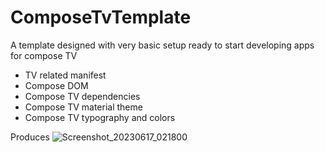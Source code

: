 # ComposeTvTemplate
A template designed with very basic setup ready to start developing apps for compose TV

- TV related manifest 
- Compose DOM
- Compose TV dependencies 
- Compose TV material theme 
- Compose TV typography and colors

Produces
![Screenshot_20230617_021800](https://github.com/UmairKhalid786/ComposeTvTemplate/assets/21205138/aaff991e-d179-48ba-81aa-9b1b6228dcfd)

